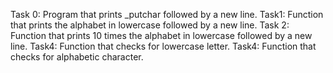 Task 0: Program that prints _putchar followed by a new line.
Task1: Function that prints the alphabet in lowercase followed by a new line.
Task 2: Function that prints 10 times the alphabet in lowercase followed by a new line.
Task4: Function that checks for lowercase letter.
Task4: Function that checks for alphabetic character.
